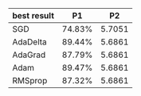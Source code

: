 | best result | P1     | P2     |
|-------------|--------|--------|
| SGD         | 74.83% | 5.7051 |
| AdaDelta    | 89.44% | 5.6861 |
| AdaGrad     | 87.79% | 5.6861 |
| Adam        | 89.47% | 5.6861 |
| RMSprop     | 87.32% | 5.6861 |